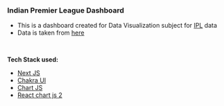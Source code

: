 ### Indian Premier League Dashboard

- This is a dashboard created for Data Visualization subject for [IPL](https://iplt20.com/) data
- Data is taken from [here](https://stats.espncricinfo.com/ci/engine/records/index.html?id=117;type=trophy)

<br>

**Tech Stack used:**
- [Next JS](https://nextjs.org/)
- [Chakra UI](https://chakra-ui.com/)
- [Chart JS](https://www.chartjs.org/)
- [React chart js 2](https://react-chartjs-2.js.org/)